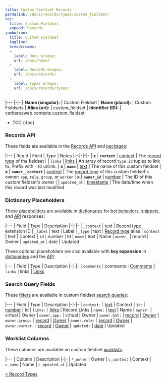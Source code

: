 ```yaml
---
title: Custom Fieldset Records
permalink: /docs/records/types/custom_fieldset/
toc:
  title: Custom Fieldset
  expand: Records
jumbotron:
  title: Custom Fieldset
  tagline: 
  breadcrumbs:
  -
    label: Docs &raquo;
    url: /docs/home/
  -
    label: Records &raquo;
    url: /docs/records/
  -
    label: Types &raquo;
    url: /docs/records/types/
---
```


|---
|-|-
| **Name (singular):** | Custom Fieldset
| **Name (plural):** | Custom Fieldsets
| **Alias (uri):** | custom_fieldset
| **Identifier (ID):** | cerberusweb.contexts.custom_fieldset

* TOC
{:toc}

### Records API

These fields are available in the [Records API](/docs/api/endpoints/records/) and [packages](/docs/packages/):

|---
| Req'd | Field | Type | Notes
|:-:|-|-|-
| **x** | **`context`** | [context](/docs/records/fields/types/context/) | The [record type](/docs/records/types/) of the fieldset 
|   | `links` | [links](/docs/records/fields/types/links/) | An array of record `type:id` tuples to link to. Prefix with `-` to unlink. 
| **x** | **`name`** | [text](/docs/records/fields/types/text/) | The name of this custom fieldset 
| **x** | **`owner__context`** | [context](/docs/records/fields/types/context/) | The [record type](/docs/records/types/) of this custom fieldset's owner: `app`, `role`, `group`, or `worker` 
| **x** | **`owner_id`** | [number](/docs/records/fields/types/number/) | The ID of this custom fieldset's owner 
|   | `updated_at` | [timestamp](/docs/records/fields/types/timestamp/) | The date/time when this record was last modified 

### Dictionary Placeholders

These [placeholders](/docs/bots/scripting/placeholders/) are available in [dictionaries](/docs/bots/behaviors/dictionaries/) for [bot behaviors](/docs/bots/behaviors/), [snippets](/docs/snippets/), and [API](/docs/api/) responses:

|---
| Field | Type | Description
|-|-|-
| `_context` | text | [Record type](/docs/records/types/) extension ID
| `_label` | text | Label
| `_type` | text | [Record type](/docs/records/types/) alias
| `context` | text | Context
| `id` | number | Id
| `name` | text | Name
| `owner_` | record | Owner
| `updated_at` | date | Updated

These optional placeholders are also available with **key expansion** in [dictionaries](/docs/bots/behaviors/dictionaries/key-expansion/) and the [API](/docs/api/responses/#expanding-keys-in-api-requests):

|---
| Field | Type | Description
|-|-|-
| `comments` | comments | [Comments](/docs/bots/behaviors/dictionaries/key-expansion/#comments)
| `links` | links | [Links](/docs/bots/behaviors/dictionaries/key-expansion/#links)
	
### Search Query Fields

These [filters](/docs/search/#filters) are available in custom fieldset [search queries](/docs/search/):

|---
| Field | Type | Description
|-|-|-
| `context:` | [text](/docs/search/#text) | Context
| `id:` | [number](/docs/search/#numbers) | Id
| `links:` | [links](/docs/search/#links) | Record Links
| `name:` | [text](/docs/search/#text) | Name
| `owner:` | virtual | Owner
| `owner.app:` | virtual | Owner
| `owner.bot:` | [record](/docs/search/#deep-search) | [Owner](/docs/records/types/bot/)
| `owner.group:` | [record](/docs/search/#deep-search) | [Owner](/docs/records/types/group/)
| `owner.role:` | [record](/docs/search/#deep-search) | [Owner](/docs/records/types/role/)
| `owner.worker:` | [record](/docs/search/#deep-search) | [Owner](/docs/records/types/worker/)
| `updated:` | [date](/docs/search/#dates) | Updated
	
### Worklist Columns

These columns are available on custom fieldset [worklists](/docs/worklists/):

|---
| Column | Description
|-|-
| `*_owner` | Owner
| `c_context` | Context
| `c_name` | Name
| `c_updated_at` | Updated

<div class="section-nav">
	<div class="left">
		<a href="/docs/records/types/" class="prev">&lt; Record Types</a>
	</div>
	<div class="right align-right">
	</div>
</div>
<div class="clear"></div>
